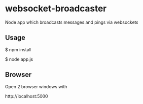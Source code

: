 websocket-broadcaster
=====================

Node app which broadcasts messages and pings via websockets

## Usage

$ npm install

$ node app.js

## Browser

Open 2 browser windows with

http://localhost:5000
